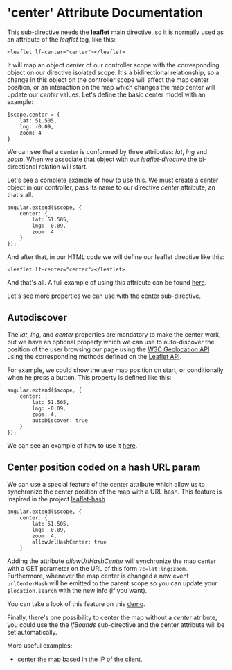 'center' Attribute Documentation
================================

This sub-directive needs the **leaflet** main directive, so it is normally used as an attribute of the *leaflet* tag, like this:

```
<leaflet lf-center="center"></leaflet>
```

It will map an object _center_ of our controller scope with the corresponding object on our directive isolated scope. It's a bidirectional relationship, so a change in this object on the controller scope will affect the map center position, or an interaction on the map which changes the map center will update our _center_ values. Let's define the basic center model with an example:

```
$scope.center = {
    lat: 51.505,
    lng: -0.09,
    zoom: 4
}
```

We can see that a center is conformed by three attributes: _lat_, _lng_ and _zoom_. When we associate that object with our _leaflet-directive_ the bi-directional relation will start.


Let's see a complete example of how to use this. We must create a center object in our controller, pass its name to our directive _center_ attribute, an that's all.

```
angular.extend($scope, {
    center: {
        lat: 51.505,
        lng: -0.09,
        zoom: 4
    }
});
```

And after that, in our HTML code we will define our leaflet directive like this:
```
<leaflet lf-center="center"></leaflet>
```

And that's all. A full example of using this attribute can be found [here](http://tombatossals.github.io/angular-leaflet-directive/examples/0101-basic-center-example.html).

Let's see more properties we can use with the center sub-directive.

Autodiscover
------------
The _lat_, _lng_, and _center_ properties are mandatory to make the center work, but we have an optional property which we can use to auto-discover the position of the user browsing our page using the [W3C Geolocation API](http://dev.w3.org/geo/api/spec-source.html) using the corresponding methods defined on the [Leaflet API](http://leafletjs.com/reference.html#map-locate).

For example, we could show the user map position on start, or conditionally when he press a button. This property is defined like this:

```
angular.extend($scope, {
    center: {
        lat: 51.505,
        lng: -0.09,
        zoom: 4,
        autoDiscover: true
    }
});
```

We can see an example of how to use it [here](http://tombatossals.github.io/angular-leaflet-directive/examples/0102-basic-center-autodiscover-example.html).


Center position coded on a hash URL param
------------------------------------------
We can use a special feature of the center attribute which allow us to synchronize the center position of the map with a URL hash. This feature is inspired in the project [leaflet-hash](https://github.com/mlevans/leaflet-hash).

```
angular.extend($scope, {
    center: {
        lat: 51.505,
        lng: -0.09,
        zoom: 4,
        allowUrlHashCenter: true
    }
```

Adding the attribute _allowUrlHashCenter_ will synchronize the map center with a GET parameter on the URL of this form `?c=lat:lng:zoom`. Furthermore, whenever the map center is changed a new event `urlCenterHash` will be emitted to the parent scope so you can update your `$location.search` with the new info (if you want).

You can take a look of this feature on this [demo](http://tombatossals.github.io/angular-leaflet-directive/examples/0103-basic-center-url-hash-example.html).

Finally, there's one possibility to center the map without a _center_ atribute, you could use the the _lfBounds_ sub-directive and the center attribute will be set automatically.

More useful examples:
 * [center the map based in the IP of the client](http://tombatossals.github.io/angular-leaflet-directive/examples/0109-basic-center-geoip-example.html).
